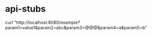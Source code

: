 # api-stubs

curl "http://localhost:8080/example?param1=value1&param2=abc&param3=@@@&param4=a&param5=b"
